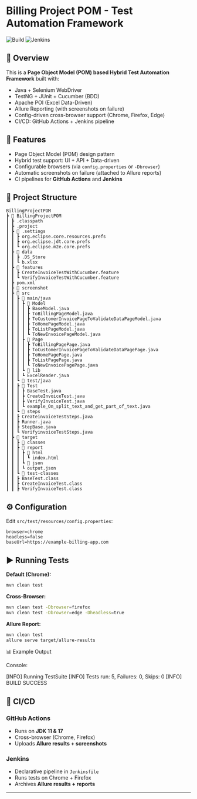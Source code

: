 # Billing Project POM - Test Automation Framework

![Build](https://github.com/your-username/BillingProjectPOM/actions/workflows/ci.yml/badge.svg)
![Jenkins](https://img.shields.io/badge/Jenkins-Pipeline-green)

## 📌 Overview
This is a **Page Object Model (POM) based Hybrid Test Automation Framework** built with:
- Java + Selenium WebDriver
- TestNG + JUnit + Cucumber (BDD)
- Apache POI (Excel Data-Driven)
- Allure Reporting (with screenshots on failure)
- Config-driven cross-browser support (Chrome, Firefox, Edge)
- CI/CD: GitHub Actions + Jenkins pipeline

## 🚀 Features
- Page Object Model (POM) design pattern
- Hybrid test support: UI + API + Data-driven
- Configurable browsers (via `config.properties` or `-Dbrowser`)
- Automatic screenshots on failure (attached to Allure reports)
- CI pipelines for **GitHub Actions** and **Jenkins**

## 📂 Project Structure
```
BillingProjectPOM
┣ 📂 BillingProjectPOM
┃ ┣ .classpath
┃ ┣ .project
┃ ┣ 📂 .settings
┃ ┃ ┣ org.eclipse.core.resources.prefs
┃ ┃ ┣ org.eclipse.jdt.core.prefs
┃ ┃ ┗ org.eclipse.m2e.core.prefs
┃ ┣ 📂 data
┃ ┃ ┣ .DS_Store
┃ ┃ ┗ b.xlsx
┃ ┣ 📂 features
┃ ┃ ┣ CreateInvoiceTestWithCucumber.feature
┃ ┃ ┗ VerifyInvoiceTestWithCucumber.feature
┃ ┣ pom.xml
┃ ┣ 📂 screenshot
┃ ┣ 📂 src
┃ ┃ ┣ 📂 main/java
┃ ┃ ┃ ┣ 📂 Model
┃ ┃ ┃ ┃ ┣ BaseModel.java
┃ ┃ ┃ ┃ ┣ ToBillingPageModel.java
┃ ┃ ┃ ┃ ┣ ToCustomerInvoicePageToValidateDataPageModel.java
┃ ┃ ┃ ┃ ┣ ToHomePageModel.java
┃ ┃ ┃ ┃ ┣ ToListPageModel.java
┃ ┃ ┃ ┃ ┗ ToNewInvoicePageModel.java
┃ ┃ ┃ ┣ 📂 Page
┃ ┃ ┃ ┃ ┣ ToBillingPagePage.java
┃ ┃ ┃ ┃ ┣ ToCustomerInvoicePageToValidateDataPagePage.java
┃ ┃ ┃ ┃ ┣ ToHomePagePage.java
┃ ┃ ┃ ┃ ┣ ToListPagePage.java
┃ ┃ ┃ ┃ ┗ ToNewInvoicePagePage.java
┃ ┃ ┃ ┗ 📂 lib
┃ ┃ ┃ ┗ ExcelReader.java
┃ ┃ ┗ 📂 test/java
┃ ┃ ┣ 📂 Test
┃ ┃ ┃ ┣ BaseTest.java
┃ ┃ ┃ ┣ CreateInvoiceTest.java
┃ ┃ ┃ ┣ VerifyInvoiceTest.java
┃ ┃ ┃ ┗ example_On_split_text_and_get_part_of_text.java
┃ ┃ ┗ 📂 steps
┃ ┃ ┣ CreateinvoiceTestSteps.java
┃ ┃ ┣ Runner.java
┃ ┃ ┣ StepBase.java
┃ ┃ ┗ VerifyinvoiceTestSteps.java
┃ ┣ 📂 target
┃ ┃ ┣ 📂 classes
┃ ┃ ┣ 📂 report
┃ ┃ ┃ ┣ 📂 html
┃ ┃ ┃ ┃ ┗ index.html
┃ ┃ ┃ ┗ 📂 json
┃ ┃ ┃ ┗ output.json
┃ ┃ ┗ 📂 test-classes
┃ ┃ ┣ BaseTest.class
┃ ┃ ┣ CreateInvoiceTest.class
┃ ┃ ┣ VerifyInvoiceTest.class
```

## ⚙️ Configuration
Edit `src/test/resources/config.properties`:
```properties
browser=chrome
headless=false
baseUrl=https://example-billing-app.com
```

## ▶️ Running Tests

**Default (Chrome):**
```bash
mvn clean test
```

**Cross-Browser:**
```bash
mvn clean test -Dbrowser=firefox
mvn clean test -Dbrowser=edge -Dheadless=true
```

**Allure Report:**
```bash
mvn clean test
allure serve target/allure-results
```


📊 Example Output

Console:

[INFO] Running TestSuite
[INFO] Tests run: 5, Failures: 0, Skips: 0
[INFO] BUILD SUCCESS


## 🔗 CI/CD

### GitHub Actions
- Runs on **JDK 11 & 17**
- Cross-browser (Chrome, Firefox)
- Uploads **Allure results + screenshots**

### Jenkins
- Declarative pipeline in `Jenkinsfile`
- Runs tests on Chrome + Firefox
- Archives **Allure results + reports**

---
